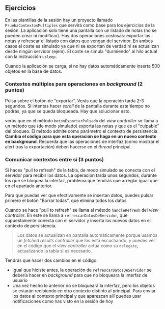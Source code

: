 ## Ejercicios

En las plantillas de la sesión hay un proyecto llamado `PruebaContextosMultiples` que servirá como base para los ejercicios de la sesión. La aplicación solo tiene una pantalla con un listado de notas (no se pueden crear ni modificar). Hay dos operaciones costosas: exportar las notas y refrescar el listado con datos que vengan del servidor. En ambos casos el coste es simulado ya que ni se exportan de verdad ni se actualizan desde ningún servidor (ejem). El coste se simula "durmiendo" al hilo actual con la instrucción `usleep`.

Cuando la aplicación se carga, si no hay datos automáticamente inserta 500 objetos en la base de datos.


### Contextos múltiples para operaciones en *background* (2 puntos)

Pulsa sobre el botón de "exportar". Verás que la operación tarda 2-3 segundos. Si intentas hacer *scroll* de la pantalla durante este tiempo no podrás, ya que se queda bloqueada. Hay que solucionar esto.

verás que en el método `botonExportarPulsado` del *view controller* se llama a un método que (de modo simulado) exporta las notas y que es el "culpable" del bloqueo. El método admite como parámetro el contexto de persistencia. **Cambia el código para que esta operación se haga en un nuevo contexto en background**. Recuerda que las operaciones de interfaz (como mostrar el alert tras la exportación) deben hacerse en el *thread* principal.


### Comunicar contextos entre sí (3 puntos)

Si haces "pull to refresh" de la tabla, de modo simulado se conecta con el servidor para recibir los datos. La operación tarda unos segundos, durante los que se bloquea la interfaz, problema que tendrás que arreglar igual que en el apartado anterior.

Para que puedas ver que efectivamente se insertan datos, puedes pulsar primero el botón "Borrar todas", que elimina todos los datos

Cuando se hace "pull to refresh" se llama al método `handleRefresh` del *view controller*. En este se llama a `refrescarDatosDeServidor`, que supuestamente conecta con el servidor y inserta los nuevos datos en el contexto de persistencia. 

> Los datos se actualizan en pantalla automáticamente porque usamos un *fetched results controller* que los está escuchando, y puedes ver en el código que el *view controller* actúa como su `delegate`, actualizando la tabla si es necesario.

Tendrás que hacer dos cambios en el código:

- Igual que hiciste antes, la operación de `refrescarDatosDeServidor` se debería hacer en *background* para que no bloqueara la interfaz de usuario
- Una vez hecho lo anterior no se bloqueará la interfaz, pero los objetos se estarán recibiendo en otro contexto distinto al principal. Para enviar los datos al contexto principal y que aparezcan allí puedes usar notificaciones como has visto en la sesión de hoy
